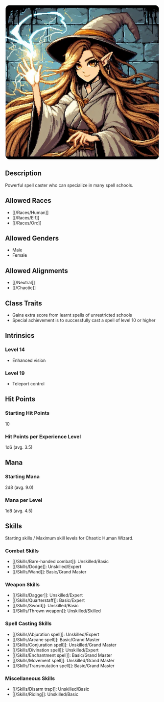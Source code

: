 ![Wizard](/uploads/Roles/Wizard/wizard.webp)

## Description

Powerful spell caster who can specialize in many spell schools.

## Allowed Races

- [[/Races/Human]]
- [[/Races/Elf]]
- [[/Races/Orc]]

## Allowed Genders

- Male
- Female

## Allowed Alignments

- [[/Neutral]]
- [[/Chaotic]]

## Class Traits

- Gains extra score from learnt spells of unrestricted schools
- Special achievement is to successfully cast a spell of level 10 or higher

## Intrinsics

### Level 14

- Enhanced vision

### Level 19

- Teleport control

## Hit Points

### Starting Hit Points

10

### Hit Points per Experience Level

1d6 (avg. 3.5)

## Mana

### Starting Mana

2d8 (avg. 9.0)

### Mana per Level

1d8 (avg. 4.5)

## Skills

Starting skills / Maximum skill levels for Chaotic Human Wizard. 

### Combat Skills 

- [[/Skills/Bare-handed combat]]: Unskilled/Basic 
- [[/Skills/Dodge]]: Unskilled/Expert
- [[/Skills/Wand]]: Basic/Grand Master

### Weapon Skills 

- [[/Skills/Dagger]]: Unskilled/Expert 
- [[/Skills/Quarterstaff]]: Basic/Expert 
- [[/Skills/Sword]]: Unskilled/Basic
- [[/Skills/Thrown weapon]]: Unskilled/Skilled 

### Spell Casting Skills 

- [[/Skills/Abjuration spell]]: Unskilled/Expert
- [[/Skills/Arcane spell]]: Basic/Grand Master
- [[/Skills/Conjuration spell]]: Unskilled/Grand Master
- [[/Skills/Divination spell]]: Unskilled/Expert
- [[/Skills/Enchantment spell]]: Basic/Grand Master
- [[/Skills/Movement spell]]: Unskilled/Grand Master
- [[/Skills/Transmutation spell]]: Basic/Grand Master

### Miscellaneous Skills

- [[/Skills/Disarm trap]]: Unskilled/Basic
- [[/Skills/Riding]]: Unskilled/Basic